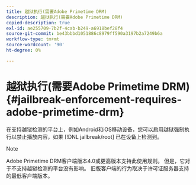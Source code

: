 ```yaml
---
title: 越狱执行(需要Adobe Primetime DRM)
description: 越狱执行(需要Adobe Primetime DRM)
copied-description: true
exl-id: ae255709-7b2f-4cab-b249-a6918bef28f4
source-git-commit: be43bbbd1051886c8979ff590a3197b2a7249b6a
workflow-type: tm+mt
source-wordcount: '90'
ht-degree: 0%

---
```


# 越狱执行(需要Adobe Primetime DRM){#jailbreak-enforcement-requires-adobe-primetime-drm}

在支持越狱检测的平台上，例如Android和iOS移动设备，您可以启用越狱强制执行以禁止播放内容，如果 [!DNL jailbreak/root] 已在设备上检测到。

>[!NOTE]
>
>Adobe Primetime DRM客户端版本4.0或更高版本支持此使用规则。 但是，它对于不支持越狱检测的平台没有影响。 旧版客户端的行为取决于许可证服务器支持的最低客户端版本。
